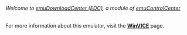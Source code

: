 ###### Welcome to [emuDownloadCenter (EDC)](https://github.com/PhoenixInteractiveNL/emuDownloadCenter/wiki/), a module of [emuControlCenter](https://github.com/PhoenixInteractiveNL/emuControlCenter/wiki/)

For more information about this emulator, visit the [**WinVICE**](https://github.com/PhoenixInteractiveNL/emuDownloadCenter/wiki/Emulator-winvice#menu) page.
